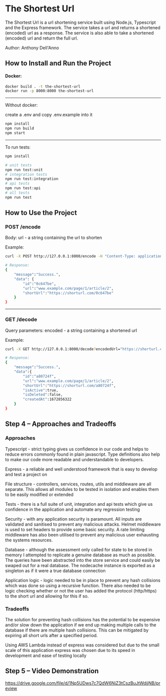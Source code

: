# The Shortest Url

The Shortest Url is a url shortening service built using Node.js, Typescript and the Express framework. The service takes a url and returns a shortened (encoded) url as a response. The service is also able to take a shortened (encoded) url and return the full url. 

Author: Anthony Dell'Anno

## How to Install and Run the Project

#### Docker: 
```bash
docker build . -t the-shortest-url
docker run -p 8000:8000 the-shortest-url
```
------

Without docker:

create a .env and copy .env.example into it
```bash
npm install
npm run build
npm start
```
--------------------------------------------------

To run tests:
```bash
npm install

# unit tests
npm run test:unit
# integration tests
npm run test:integration
# api tests
npm run test:api
# all tests
npm run test
```

## How to Use the Project
### POST /encode

Body: 
url - a string containing the url to shorten 

Example:
```bash
curl -X POST http://127.0.0.1:8000/encode -H "Content-Type: application/json" -d '{"url": "www.example.com/page/1/article/2"}'

# Response:
{
    "message":"Success.",
    "data": {
        "id":"0c647be",
        "url":"www.example.com/page/1/article/2",
        "shortUrl":"https://shorturl.com/0c647be"
    }
}
```
------------
### GET /decode

Query parameters:
encoded - a string containing a shortened url 

Example:
```bash
curl -X GET http://127.0.0.1:8000/decode?encodedUrl="https://shorturl.com/a80724f"

# Response:
{
    "message":"Success.",
    "data":{
        "id":"a80724f",
        "url":"www.example.com/page/1/article/2",
        "shortUrl":"https://shorturl.com/a80724f",
        "isActive":true,
        "isDeleted":false,
        "createdAt":1672856322
    }
}
```


## Step 4 – Approaches and Tradeoffs
### Approaches
Typescript - strict typing gives us confidence in our code and helps to reduce errors commonly found in plain javascript. Type definitions also help to make our code more readable and understandable to developers.  

Express - a reliable and well understood framework that is easy to develop and test a project on  

File structure - controllers, services, routes, utils and middleware are all separate. This allows all modules to be tested in isolation and enables them to be easily modified or extended  

Tests - there is a full suite of unit, integration and api tests which give us confidence in the application and automate any regression testing

Security - with any application security is paramount. All inputs are validated and sanitised to prevent any malicious attacks. Helmet middleware is used to set headers to provide some basic security. A rate limiting middleware has also been utilised to prevent any malicious user exhausting the systems resources.  

Database - although the assessment only called for state to be stored in memory I attempted to replicate a genuine database as much as possible. The queries have been abstracted into the store service and could easily be swaped out for a real database. The nodecache instance is exported as a singleton as if it were a true database connection

Application logic - logic needed to be in place to prevent any hash collisions which was done so using a recursive function. There also needed to be logic checking whether or not the user has added the protocol (http/https) to the short url and allowing for this if so.

### Tradeoffs

The solution for preventing hash collisions has the potential to be expensive and/or slow down the application if we end up making multiple calls to the database if there are multiple hash collisions. This can be mitigated by expiring all short urls after a specified period. 

Using AWS Lambda instead of express was considered but due to the small scale of this application express was chosen due to its speed in development and ease of testing locally

## Step 5 – Video Demonstration

https://drive.google.com/file/d/1Np5UDws7c7QdW6NjZ3tCszBuJtWdjjNB/preview
